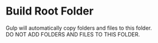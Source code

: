 # Build Root Folder

Gulp will automatically copy folders and files to this folder.  
DO NOT ADD FOLDERS AND FILES TO THIS FOLDER.
